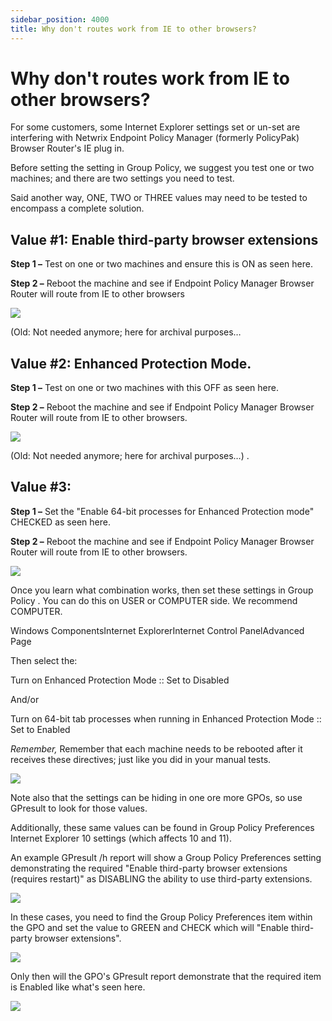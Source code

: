 ```yaml
---
sidebar_position: 4000
title: Why don't routes work from IE to other browsers?
---
```


# Why don't routes work from IE to other browsers?

For some customers, some Internet Explorer settings set or un-set are interfering with Netwrix Endpoint Policy Manager (formerly PolicyPak) Browser Router's IE plug in.

Before setting the setting in Group Policy, we suggest you test one or two machines; and there are two settings you need to test.

Said another way, ONE, TWO or THREE values may need to be tested to encompass a complete solution.

## Value #1: Enable third-party browser extensions

**Step 1 –** Test on one or two machines and ensure this is ON as seen here.

**Step 2 –** Reboot the machine and see if Endpoint Policy Manager Browser Router will route from IE to other browsers

![](../../../../../../../static/images/PolicyPak/Content/Resources/Images/Troubleshooting/BrowserRouter/415_1_image0014.png)

(Old: Not needed anymore; here for archival purposes…

## Value #2: Enhanced Protection Mode.

**Step 1 –** Test on one or two machines with this OFF as seen here.

**Step 2 –** Reboot the machine and see if Endpoint Policy Manager Browser Router will route from IE to other browsers.

![](../../../../../../../static/images/PolicyPak/Content/Resources/Images/Troubleshooting/BrowserRouter/415_2_image003.jpg)

(Old: Not needed anymore; here for archival purposes…) .

## Value #3:

**Step 1 –** Set the "Enable 64-bit processes for Enhanced Protection mode" CHECKED as seen here.

**Step 2 –** Reboot the machine and see if Endpoint Policy Manager Browser Router will route from IE to other browsers.

![](../../../../../../../static/images/PolicyPak/Content/Resources/Images/Troubleshooting/BrowserRouter/415_3_image005.jpg)

Once you learn what combination works, then set these settings in Group Policy . You can do this on USER or COMPUTER side. We recommend COMPUTER.

Windows ComponentsInternet ExplorerInternet Control PanelAdvanced Page

Then select the:

Turn on Enhanced Protection Mode :: Set to Disabled

And/or

Turn on 64-bit tab processes when running in Enhanced Protection Mode :: Set to Enabled

*Remember,* Remember that each machine needs to be rebooted after it receives these directives; just like you did in your manual tests.

![](../../../../../../../static/images/PolicyPak/Content/Resources/Images/Troubleshooting/BrowserRouter/415_4_image0061.jpg)

Note also that the settings can be hiding in one ore more GPOs, so use GPresult to look for those values.

Additionally, these same values can be found in Group Policy Preferences Internet Explorer 10 settings (which affects 10 and 11).

An example GPresult /h report will show a Group Policy Preferences setting demonstrating the required "Enable third-party browser extensions (requires restart)" as DISABLING the ability to use third-party extensions.

![](../../../../../../../static/images/PolicyPak/Content/Resources/Images/Troubleshooting/BrowserRouter/415_5_faq-asdf-01.jpg)

In these cases, you need to find the Group Policy Preferences item within the GPO and set the value to GREEN and CHECK which will "Enable third-party browser extensions".

![](../../../../../../../static/images/PolicyPak/Content/Resources/Images/Troubleshooting/BrowserRouter/415_6_faq-asdf-02.jpg)

Only then will the GPO's GPresult report demonstrate that the required item is Enabled like what's seen here.

![](../../../../../../../static/images/PolicyPak/Content/Resources/Images/Troubleshooting/BrowserRouter/415_7_faq-asdf-03.jpg)